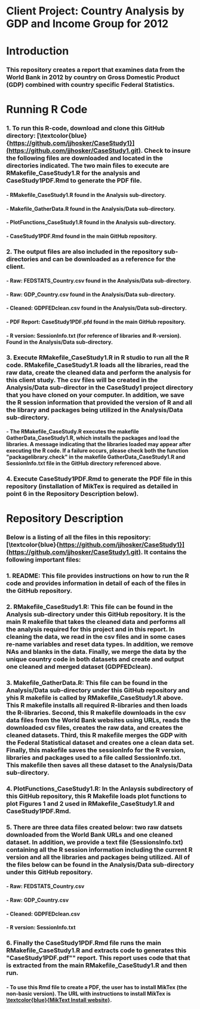 # Client Project:  Country Analysis by GDP and Income Group for 2012
# Introduction
### This repository creates a report that examines data from the World Bank in 2012 by country on Gross Domestic Product (GDP) combined with country specific Federal Statistics.   

# Running R Code
### 1. To run this R-code, download and clone this GitHub directory:  [\textcolor{blue}{https://github.com/jjhosker/CaseStudy1}](https://github.com/jjhosker/CaseStudy1.git).  Check to insure the following files are downloaded and located in the directories indicated.  The two main files to execute are RMakefile_CaseStudy1.R for the analysis and CaseStudy1PDF.Rmd to generate the PDF file.
####     - RMakefile_CaseStudy1.R found in the Analysis sub-directory.
####     - Makefile_GatherData.R found in the Analysis/Data sub-directory.
####     - PlotFunctions_CaseStudy1.R found in the Analysis sub-directory.
####     - CaseStudy1PDF.Rmd found in the main GitHub repository.

### 2. The output files are also included in the repository  sub-directories and can be downloaded as a reference for the client.
####     - Raw:      FEDSTATS_Country.csv found in the Analysis/Data sub-directory.
####     - Raw:      GDP_Country.csv found in the Analysis/Data sub-directory.
####     - Cleaned:  GDPFEDclean.csv found in the Analysis/Data sub-directory.
####     - PDF Report:  CaseStudy1PDF.pfd found in the main GitHub repository.
####     - R version:  SessionInfo.txt (for reference of libraries and R-version).  Found in the Analysis/Data sub-directory.

### 3.  Execute RMakefile_CaseStudy1.R in R studio to run all the R code. RMakefile_CaseStudy1.R loads all the libraries, read the raw data, create the cleaned data and perform the analysis for this client study.  The csv files will be created in the Analysis/Data sub-director in the CaseStudy1 project directory that you have cloned on your computer.  In addition, we save the R session information that provided the version of R and all the library and packages being utilized in the Analysis/Data sub-directory.  
####     - The RMakefile_CaseStudy.R executes the makefile GatherData_CaseStudy1.R, which installs the packages and load the libraries.  A message indicating that the libraries loaded may appear after executing the R code.  If a failure occurs, please check both the function "packagelibrary.check" in the makefile GatherData_CaseStudy1.R and SessionInfo.txt file in the GitHub directory referenced above.

### 4.  Execute CaseStudy1PDF.Rmd to generate the PDF file in this repository (installation of MikTex is required as detailed in point 6 in the Repository Description below).

# Repository Description
### Below is a listing of all the files in this repository: [\textcolor{blue}{https://github.com/jjhosker/CaseStudy1}](https://github.com/jjhosker/CaseStudy1.git).  It contains the following important files:

###   1.  README:  This file provides instructions on how to run the R code and provides information in detail of each of the files in the GitHub repository. 
  
###   2.  RMakefile_CaseStudy1.R:  This file can be found in the Analysis sub-directory under this GitHub repository.   It is the main R makefile that takes the cleaned data and performs all the analysis required for this project and in this report. In cleaning the data, we read in the csv files and in some cases re-name variables and reset data types.  In addition, we remove NAs and blanks in the data.  Finally, we merge the data by the unique country code in both datasets and create and output one cleaned and merged dataset (GDPFEDclean).
  
###   3. Makefile_GatherData.R:  This file can be found in the Analysis/Data sub-directory under this GitHub repository and yhis R makefile is called by RMakefile_CaseStudy1.R above.  This R makefile installs all required R-libraries and then loads the R-libraries.  Second, this R makefile downloads in the csv data files from the World Bank websites using URLs, reads the downloaded csv files, creates the raw data, and creates the cleaned datasets.   Third, this R makefile merges the GDP with the Federal Statistical dataset and creates one a clean data set.  Finally, this makefile saves the sessionInfo for the R version, libraries and packages used to a file called SessionInfo.txt.   This makefile then saves all these dataset to the Analysis/Data sub-directory.

###   4. PlotFunctions_CaseStudy1.R:  In the Anlaysis subdirectory of this GitHub repository, this R Makefile loads plot functions to plot Figures 1 and 2 used in RMakefile_CaseStudy1.R and CaseStudy1PDF.Rmd.

###   5. There are three data files created below:  two raw datsets downloaded from the World Bank URLs and one cleaned dataset.   In addition, we provide a text file (SessionsInfo.txt) containing all the R session information including the current R version and all the libraries and packages being utilized.  All of the files below can be found in the Analysis/Data sub-directory under this GitHub repository. 
####     - Raw:  FEDSTATS_Country.csv
####     - Raw:  GDP_Country.csv
####     - Cleaned:  GDPFEDclean.csv
####     - R version:  SessionInfo.txt

###   6. Finally the CaseStudy1PDF.Rmd file runs the main RMakefile_CaseStudy1.R and extracts code to generates this "CaseStudy1PDF.pdf"" report. This report uses code that that is extracted from the main RMakefile_CaseStudy1.R and then run.
####      - To use this Rmd file to create a PDF, the user has to install MikTex (the non-basic version).  The URL with instructions to install MikTex is [\textcolor{blue}{MikText Install website}](https://miktex.org/howto/install-miktex).
